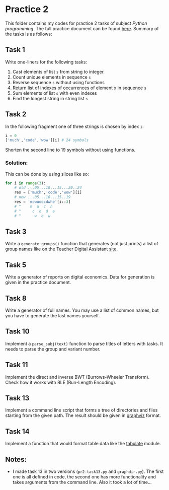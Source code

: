 # Practice 2
This folder contains my codes for practice 2 tasks
of subject *Python programming*.
The full practice document can be found
[here](https://github.com/true-grue/kispython).
Summary of the tasks is as follows:

## Task 1
Write one-liners for the following tasks:
1. Cast elements of list `s` from string to integer.
2. Count unique elements in sequence `s`
3. Reverse sequence `s` without using functions
4. Return list of indexes of occurrences of element x in sequence `s`
5. Sum elements of list `s` with even indexes
6. Find the longest string in string list `s`

## Task 2
In the following fragment one of three strings is chosen by index `i`:
```py
i = 0
['much','code','wow'][i] # 24 symbols
```
Shorten the second line to 19 symbols without using functions.

### Solution:
This can be done by using slices like so:
```py
for i in range(3):
    # old ...05...10...15...20..24
    res = ['much','code','wow'][i]
    # new ...05...10...15..19
    res = 'mcwuoocdwhe'[i::3]
    # ^    m  u  c  h 
    # ^     c  o  d  e
    # ^      w  o  w  
```

## Task 3
Write a `generate_groups()` function that generates
(not just prints) a list of group names like on the
Teacher Digital Assistant [site](http://kispython.ru/).

## Task 5
Write a generator of reports on digital economics.
Data for generation is given in the practice document.

## Task 8
Write a generator of full names.
You may use a list of common names,
but you have to generate the last names yourself.

## Task 10
Implement a `parse_subj(text)` function
to parse titles of letters with tasks.
It needs to parse the group and variant number.

## Task 11
Implement the direct and inverse BWT (Burrows-Wheeler Transform).
Check how it works with RLE (Run-Length Encoding).

## Task 13
Implement a command line script that forms
a tree of directories and files starting from the given path.
The result should be given in
[graphviz](https://dreampuf.github.io/GraphvizOnline/) format.

## Task 14
Implement a function that would format table data like the
[tabulate](https://github.com/astanin/python-tabulate) module.

## Notes:
- I made task 13 in two versions (`pr2-task13.py` and `graphdir.py`).
  The first one is all defined in code, the second one has more functionality
  and takes arguments from the command line. Also it took a lot of time...
